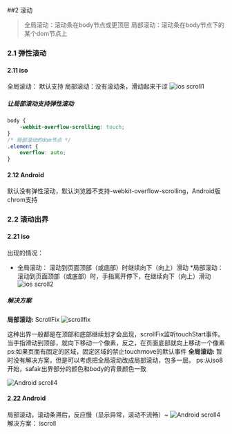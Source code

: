 ##2 滚动
>全局滚动：滚动条在body节点或更顶层
>局部滚动：滚动条在body节点下的某个dom节点上

### 2.1 弹性滚动
#### 2.11 iso
全局滚动： 默认支持
局部滚动：没有滚动条，滑动起来干涩
![ios scroll1](https://cloud.githubusercontent.com/assets/5628537/13274475/6fe3c94e-dae6-11e5-9b97-2a8876e4e8d5.gif)
##### 让局部滚动支持弹性滚动
```css
body {
	-webkit-overflow-scrolling: touch;
}
/* 局部滚动的dom节点 */
.element {
	overflow: auto;
}
```

#### 2.12 Android
默认没有弹性滚动，默认浏览器不支持-webkit-overflow-scrolling，Android版chrom支持

### 2.2 滚动出界
#### 2.21 iso
出现的情况：
* 全局滚动： 滚动到页面顶部（或底部）时继续向下（向上）滑动
*局部滚动： 滚动到页面顶部（或底部）时，手指离开停下，在继续向下（向上）滑动
![ios scroll2](https://cloud.githubusercontent.com/assets/5628537/13313317/00a5f834-dbd8-11e5-9950-9bf912a30db0.gif)

##### 解决方案
**局部滚动:**
ScrollFix
![scrollfix](https://cloud.githubusercontent.com/assets/5628537/13379542/029639c8-de63-11e5-9fa4-1f15065399dd.png)

这种出界一般都是在顶部和底部继续划才会出现，scrollFix监听touchStart事件。当手指滑动到顶部，就向下移动一个像素，反之，在页面底部就向上移动一个像素
ps:如果页面有固定的区域，固定区域的禁止touchmove的默认事件
**全局滚动:**
暂时没有解决方案，但是可以考虑把全局滚动改成局部滚动，包多一层。
ps:从iso8开始，safair出界部分的颜色和body的背景颜色一致

![Android scroll4](https://cloud.githubusercontent.com/assets/5628537/13274477/739bb5d8-dae6-11e5-9d13-cbdb9de88b18.gif)

#### 2.22 Android
局部滚动，滚动条滞后，反应慢（显示异常，滚动不流畅）~
![Android scroll4](https://cloud.githubusercontent.com/assets/5628537/13313250/7fb8b6d0-dbd7-11e5-8546-b005a019b65d.gif)
解决方案：
iscroll


